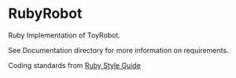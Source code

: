 RubyRobot
=========

Ruby Implementation of ToyRobot.

See Documentation directory for more information on requirements.

Coding standards from [Ruby Style Guide](https://github.com/bbatsov/ruby-style-guide)